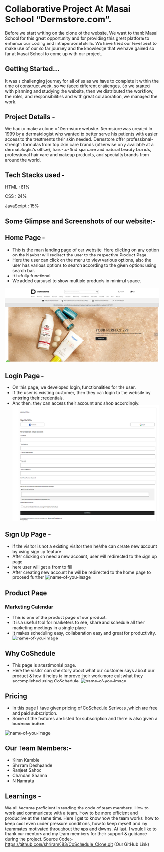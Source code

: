 
# Collaborative Project At Masai School “Dermstore.com”.

Before we start writing on the clone of the website, We want to thank Masai School for this great opportunity and for providing this great platform to enhance our
coding and intrapersonal skills. We have tried our level best to make use of our so far journey and the knowledge that we have gained so far at Masai School to come
up with our project.

## Getting Started…

It was a challenging journey for all of us as we have to complete it within the time of construct week, so we faced different challenges. So we started with planning and studying the website, then we distributed the workflow, the roles, and responsibilities and with great collaboration, we managed the work.

## Project Details -

We had to make a clone of Dermstore website. Dermstore was created in 1999 by a dermatologist who wanted to better serve his patients with easier access to the treatments their skin needed. Dermstore offer professional-strength formulas from top skin care brands (otherwise only available at a dermatologist’s office), hard-to-find spa care and natural beauty brands, professional hair care and makeup products, and specialty brands from around the world.

## Tech Stacks used -
HTML : 61% 
>
CSS : 24%
>
JavaScript : 15%

## Some Glimpse and Screenshots of our website:-

## Home Page -

* This is the main landing page of our website. Here clicking on any option on the Navbar will redirect the user to the respective Product Page.
* Here the user can click on the menu to view various options, also the user has various options to search according to the given options using search bar.
* It is fully functional.
* We added carousel to show multiple products in minimul space.

![name-of-you-image](https://github.com/shriram083/Dermstore_Clone/blob/master/Images/homepage.png)
## Login Page -

* On this page, we developed login, functionalities for the user. 
* If the user is existing customer, then they can login to the website by entering their credentials.
* And then, they can access their account and shop accordingly.
![name-of-you-image](https://github.com/shriram083/Dermstore_Clone/blob/master/Images/login_page.png)

## Sign Up Page -

* if the visitor is not a existing visitor then he/she can create new account by using sign up feature
* After clicking on need a new account, user will redirected to the sign up page
* here user will get a from to fill
* After creating new account he will be redirected to the home page to proceed further
![name-of-you-image](https://github.com/shriram083/CoSchedule_Clone/blob/master/images/signup.PNG)

## Product Page
### Marketing Calendar
* This is one of the product page of our product.
* It is a useful tool  for marketers to see, share and schedule all their marketing meetings in a single place
* It makes scheduling easy, collabaration easy and great for productivity.
![name-of-you-image](https://github.com/shriram083/CoSchedule_Clone/blob/master/images/products.PNG?raw=true)

## Why CoShedule
* This page is a testimonial page.
* Here the visitor can she story about what our customer says about our product & how it helps to improve their work more cult what they accomplished using CoSchedule.
![name-of-you-image](https://github.com/shriram083/CoSchedule_Clone/blob/master/images/WhyCoshedule.PNG?raw=true)

## Pricing
* In this page I have given pricing of CoSchedule Serivces ,which are free and paid subscription. 
* Some of the  features are listed for subscription and there is also given a business button.

![name-of-you-image](https://github.com/shriram083/CoSchedule_Clone/blob/master/images/pricing.PNG?raw=true)

## Our Team Members:-
* Kiran Kamble
* Shriram Deshpande
* Ranjeet Sahoo
* Chandan Sharma
* N Namrata

## Learnings -
We all became proficient in reading the code of team members. 
How to work and communicate with a team.
How to be more efficient and productive at the same time.
Here I get to know how the team works, how to keep cool even under pressure conditions, how to keep myself and my teammates motivated throughout the ups and downs.
At last, I would like to thank our mentors and my team members for their support & guidance during the project.
Source Code:-https://github.com/shriram083/CoSchedule_Clone.git
(Our GitHub Link)








